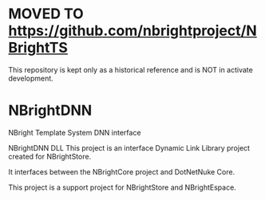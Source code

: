 # MOVED TO https://github.com/nbrightproject/NBrightTS

This repository is kept only as a historical reference and is NOT in activate development.

# NBrightDNN
NBright Template System DNN interface

NBrightDNN DLL
This project is an interface Dynamic Link Library project created for NBrightStore.

It interfaces between the NBrightCore project and DotNetNuke Core.

This project is a support project for NBrightStore and NBrightEspace.
